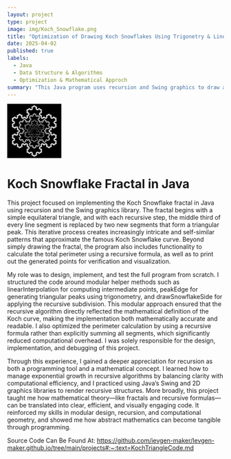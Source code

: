 ```yaml
---
layout: project
type: project
image: img/Koch_Snowflake.png
title: "Optimization of Drawing Koch Snowflakes Using Trigonetry & Linear Algebra"
date: 2025-04-02
published: true
labels:
  - Java
  - Data Structure & Algorithms
  - Optimization & Mathematical Approch
summary: "This Java program uses recursion and Swing graphics to draw a Koch Snowflake fractal, collect and print its points, and compute the total perimeter length at a given recursion depth."
---
```


<img src="../img/KochSnowFlake(projectsImbed).png" style="width:25%;" alt="Koch Snowflake">


# Koch Snowflake Fractal in Java

This project focused on implementing the Koch Snowflake fractal in Java using recursion and the Swing graphics library. The fractal begins with a simple equilateral triangle, and with each recursive step, the middle third of every line segment is replaced by two new segments that form a triangular peak. This iterative process creates increasingly intricate and self-similar patterns that approximate the famous Koch Snowflake curve. Beyond simply drawing the fractal, the program also includes functionality to calculate the total perimeter using a recursive formula, as well as to print out the generated points for verification and visualization.

My role was to design, implement, and test the full program from scratch. I structured the code around modular helper methods such as linearInterpolation for computing intermediate points, peakEdge for generating triangular peaks using trigonometry, and drawSnowflakeSide for applying the recursive subdivision. This modular approach ensured that the recursive algorithm directly reflected the mathematical definition of the Koch curve, making the implementation both mathematically accurate and readable. I also optimized the perimeter calculation by using a recursive formula rather than explicitly summing all segments, which significantly reduced computational overhead. I was solely responsible for the design, implementation, and debugging of this project.

Through this experience, I gained a deeper appreciation for recursion as both a programming tool and a mathematical concept. I learned how to manage exponential growth in recursive algorithms by balancing clarity with computational efficiency, and I practiced using Java’s Swing and 2D graphics libraries to render recursive structures. More broadly, this project taught me how mathematical theory—like fractals and recursive formulas—can be translated into clear, efficient, and visually engaging code. It reinforced my skills in modular design, recursion, and computational geometry, and showed me how abstract mathematics can become tangible through programming.

Source Code Can Be Found At: https://github.com/ievgen-maker/Ievgen-maker.github.io/tree/main/projects#:~:text=KochTriangleCode.md 


